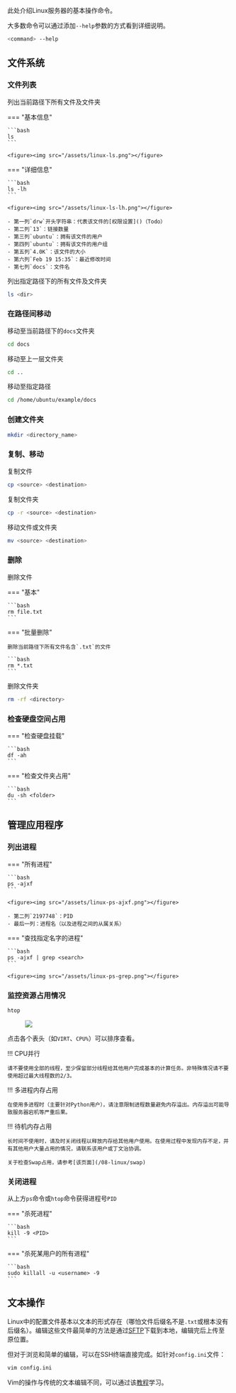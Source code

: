 此处介绍Linux服务器的基本操作命令。

大多数命令可以通过添加`--help`参数的方式看到详细说明。

```bash
<command> --help
```

## 文件系统

### 文件列表

列出当前路径下所有文件及文件夹

=== "基本信息"

    ```bash
    ls
    ```
    
    <figure><img src="/assets/linux-ls.png"></figure>

=== "详细信息"

    ```bash
    ls -lh
    ```
    
    <figure><img src="/assets/linux-ls-lh.png"></figure>
    
    - 第一列`drw`开头字符串：代表该文件的[权限设置]()（Todo）
    - 第二列`13`：链接数量
    - 第三列`ubuntu`：拥有该文件的用户
    - 第四列`ubuntu`：拥有该文件的用户组
    - 第五列`4.0K`：该文件的大小
    - 第六列`Feb 19 15:35`：最近修改时间
    - 第七列`docs`：文件名

列出指定路径下的所有文件及文件夹

```bash
ls <dir>
```

### 在路径间移动

移动至当前路径下的`docs`文件夹

```bash
cd docs
```

移动至上一层文件夹

```bash
cd ..
```

移动至指定路径

```bash
cd /home/ubuntu/example/docs
```

### 创建文件夹

```bash
mkdir <directory_name>
```

### 复制、移动

复制文件

```bash
cp <source> <destination>
```

复制文件夹

```bash
cp -r <source> <destination>
```

移动文件或文件夹

```bash
mv <source> <destination>
```

### 删除

删除文件

=== "基本"

    ```bash
    rm file.txt
    ```

=== "批量删除"
	
	删除当前路径下所有文件名含`.txt`的文件
	
	```bash
	rm *.txt
	```

删除文件夹

```bash
rm -rf <directory>
```

### 检查硬盘空间占用

=== "检查硬盘挂载"

    ```bash
    df -ah
    ```

=== "检查文件夹占用"

    ```bash
    du -sh <folder>
    ```

## 管理应用程序

### 列出进程

=== "所有进程"

    ```bash
    ps -ajxf
    ```
    
    <figure><img src="/assets/linux-ps-ajxf.png"></figure>
    
    - 第二列`2197748`：PID
    - 最后一列：进程名（以及进程之间的从属关系）

=== "查找指定名字的进程"

	```bash
	ps -ajxf | grep <search>
	```
	
	<figure><img src="/assets/linux-ps-grep.png"></figure>

### 监控资源占用情况

```bash
htop
```

<figure><img src="/assets/linux-htop.png"></figure>

点击各个表头（如`VIRT`、`CPU%`）可以排序查看。

!!! CPU并行

	请不要使用全部的线程，至少保留部分线程给其他用户完成基本的计算任务。非特殊情况请不要使用超过最大线程数的2/3。

!!! 多进程内存占用
	
	在使用多进程时（主要针对Python用户），请注意限制进程数量避免内存溢出。内存溢出可能导致服务器宕机等严重后果。

!!! 待机内存占用

	长时间不使用时，请及时关闭线程以释放内存给其他用户使用。在使用过程中发现内存不足，并有其他用户大量占用的情况，请联系该用户或丁文治协调。
	
	关于检查Swap占用，请参考[该页面](/08-linux/swap)

### 关闭进程

从上方`ps`命令或`htop`命令获得进程号`PID`

=== "杀死进程"
	
	```bash
	kill -9 <PID>
	```

=== "杀死某用户的所有进程"

	```bash
	sudo killall -u <username> -9
	```

## 文本操作

Linux中的配置文件基本以文本的形式存在（哪怕文件后缀名不是`.txt`或根本没有后缀名）。编辑这些文件最简单的方法是通过[SFTP](/01-connect/win/#sftp)下载到本地，编辑完后上传至原位置。

但对于浏览和简单的编辑，可以在SSH终端直接完成。如针对`config.ini`文件：

```bash
vim config.ini
```

Vim的操作与传统的文本编辑不同，可以通过该[教程](https://www.runoob.com/linux/linux-vim.html)学习。